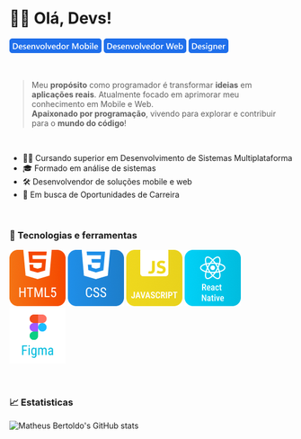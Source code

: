 # 👨‍💻 Olá, Devs!

![**Desenvolvedor Mobile**](assets/dev_mobile.png) ![ **Desenvolvedor Front-end**](assets/dev_web.png) ![ **Desenvolvedor Front-end**](assets/designer.png)

<br>

> Meu **propósito** como programador é transformar **ideias** em **aplicações reais**. Atualmente focado em aprimorar meu conhecimento em Mobile e Web. <br>
**Apaixonado por programação**, vivendo para explorar e contribuir para o **mundo do código**!

<br>

- 👨‍🎓 Cursando superior em Desenvolvimento de Sistemas Multiplataforma
- 🎓 Formado em análise de sistemas 
- 🛠  Desenvolvendor de soluções mobile e web
- 🚀 Em busca de Oportunidades de Carreira

<br>

### 🤖 Tecnologias e ferramentas

![**HTML5**](assets/html5.png) ![**CSS**](assets/css3.png) ![*Javascript*Javascript**](assets/javascript.png) ![**React**](assets/react.png) ![**Figma**](assets/figma.png)

<br>

### 📈 Estatisticas

![Matheus Bertoldo's GitHub stats][def]

[def]: https://github-readme-stats.vercel.app/api?username=matheusbertoldo1&show_icons=true$include_all_commits=true&locale=pt-br